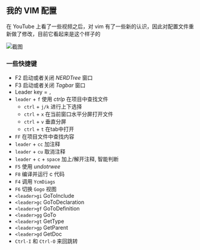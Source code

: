 ## 我的 VIM 配置

在 YouTube 上看了一些视频之后，对 vim 有了一些新的认识，因此对配置文件重新做了修改，目前它看起来是这个样子的

![截图](https://files.jiaozhu.net/blog/axiba.jpg)

### 一些快捷键

- F2 启动或者关闭 *NERDTree* 窗口
- F3 启动或者关闭 *Tagbar* 窗口
- Leader key = `,`
- `leader` + `f` 使用 *ctrlp* 在项目中查找文件
    - `ctrl` + `j/k` 进行上下选择
    - `ctrl` + `x` 在当前窗口水平分屏打开文件
    - `ctrl` + `v` 垂直分屏
    - `ctrl` + `t` 在tab中打开
- `FF` 在项目文件中查找内容
- `leader` + `cc` 加注释
- `leader` + `cu` 取消注释
- `leader` + `c` + `space` 加上/解开注释, 智能判断
- `F5` 使用 *undotrwee*
- `F8` 编译并运行 c 代码
- `F4` 调用 `YcmDiags`
- `F6` 切换 `Gogo` 视图
- `<leader>gi` GoToInclude
- `<leader>gc` GoToDeclaration
- `<leader>gf` GoToDefinition
- `<leader>gg` GoTo
- `<leader>gt` GetType
- `<leader>gp` GetParent
- `<leader>gd` GetDoc
- `Ctrl-I` 和 `Ctrl-O` 来回跳转
